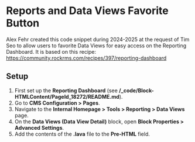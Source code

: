 # Reports and Data Views Favorite Button
Alex Fehr created this code snippet during 2024-2025 at the request of Tim Seo to allow users to favorite Data Views for easy access on the Reporting Dashboard.
It is based on this recipe: https://community.rockrms.com/recipes/397/reporting-dashboard

## Setup
1. First set up the **Reporting Dashboard** (see **/_code/Block-HTMLContent/PageId_18272/README.md**).
2. Go to **CMS Configuration > Pages**.
3. Navigate to the **Internal Homepage > Tools > Reporting > Data Views** page.
4. On the **Data Views (Data View Detail)** block, open **Block Properties > Advanced Settings**.
5. Add the contents of the **.lava** file to the **Pre-HTML** field.